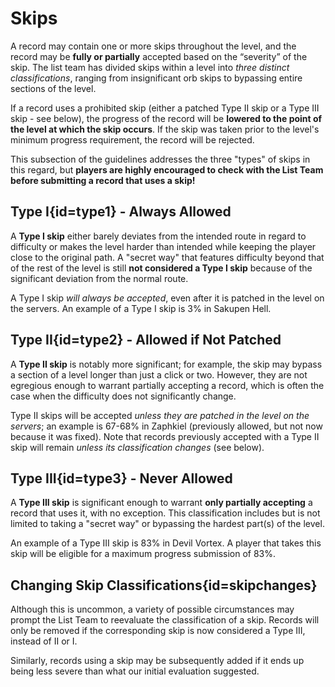 <div class='panel fade js-scroll-anim' data-anim='fade'>

# Skips

A record may contain one or more skips throughout the level, and the record may be **fully or partially** accepted based on the “severity” of the skip. The list team has divided skips within a level into *three distinct classifications*, ranging from insignificant orb skips to bypassing entire sections of the level. 

If a record uses a prohibited skip (either a patched Type II skip or a Type III skip - see below), the progress of the record will be **lowered to the point of the level at which the skip occurs**. If the skip was taken prior to the level's minimum progress requirement, the record will be rejected.

This subsection of the guidelines addresses the three "types" of skips in this regard, but **players are highly encouraged to check with the List Team before submitting a record that uses a skip!**

## Type I{id=type1} - Always Allowed

A **Type I skip** either barely deviates from the intended route in regard to difficulty or makes the level harder than intended while keeping the player close to the original path. A "secret way" that features difficulty beyond that of the rest of the level is still **not considered a Type I skip** because of the significant deviation from the normal route. 

A Type I skip *will always be accepted*, even after it is patched in the level on the servers. An example of a Type I skip is 3% in Sakupen Hell.

## Type II{id=type2} - Allowed if Not Patched

A **Type II skip** is notably more significant; for example, the skip may bypass a section of a level longer than just a click or two. However, they are not egregious enough to warrant partially accepting a record, which is often the case when the difficulty does not significantly change. 

Type II skips will be accepted *unless they are patched in the level on the servers*; an example is 67-68% in Zaphkiel (previously allowed, but not now because it was fixed). Note that records previously accepted with a Type II skip will remain *unless its classification changes* (see below).

## Type III{id=type3} - Never Allowed

A **Type III skip** is significant enough to warrant **only partially accepting** a record that uses it, with no exception. This classification includes but is not limited to taking a "secret way" or bypassing the hardest part(s) of the level.

An example of a Type III skip is 83% in Devil Vortex. A player that takes this skip will be eligible for a maximum progress submission of 83%.

## Changing Skip Classifications{id=skipchanges}

Although this is uncommon, a variety of possible circumstances may prompt the List Team to reevaluate the classification of a skip. Records will only be removed if the corresponding skip is now considered a Type III, instead of II or I. 

Similarly, records using a skip may be subsequently added if it ends up being less severe than what our initial evaluation suggested.

</div>
